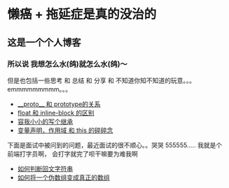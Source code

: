 # 懒癌 + 拖延症是真的没治的
## 这是一个个人博客
### 所以说 我想怎么水(鸽)就怎么水(鸽)～ 
但是也包括一些思考 和 总结 和 分享 和 不知道你知不知道的玩意。。。<br>
emmmmmmmmm。。。

- <a href="https://github.com/YuArtian/blog/issues/1">\_\_proto\_\_ 和 prototype的关系</a>
- <a href="https://github.com/YuArtian/blog/issues/2">float 和 inline-block 的区别</a>
- <a href="https://github.com/YuArtian/blog/issues/3">容我小小的写个继承</a>
- <a href="https://github.com/YuArtian/blog/issues/4">变量声明，作用域 和 this 的碎碎念</a>

下面是面试中被问到的问题，最近面试的很不顺心。。哭哭 555555..... 我就是个前端打字员啊， 会打字就完了呗干嘛要为难我啊

- <a href="https://github.com/YuArtian/blog/issues/5">如何判断回文字符串</a>
- <a href="https://github.com/YuArtian/blog/issues/6">如何将一个伪数组变成真正的数组</a>
